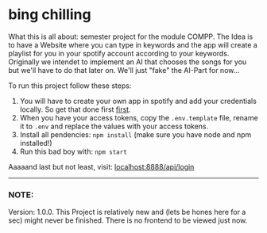 # bing chilling

What this is all about: semester project for the module COMPP. The Idea is to have a Website where you can type in keywords and the app will create a playlist for you in your spotify account according to your keywords. Originally we intendet to implement an AI that chooses the songs for you but we'll have to do that later on. We'll just "fake" the AI-Part for now...

To run this project follow these steps:

1. You will have to create your own app in spotify and add your credentials locally. So get that done first [first](https://developer.spotify.com/documentation/web-api/tutorials/getting-started). 
2. When you have your access tokens, copy the ``.env.template`` file, rename it to ``.env`` and replace the values with your access tokens. 
3. Install all pendencies: ```npm install``` (make sure you have node and npm installed!)
4. Run this bad boy with: ```npm start```

Aaaaand last but not least, visit: [localhost:8888/api/login](localhost:8888/api/login)

___
### NOTE:
Version: 1.0.0. This Project is relatively new and (lets be hones here for a sec) might never be finished. There is no frontend to be viewed just now.